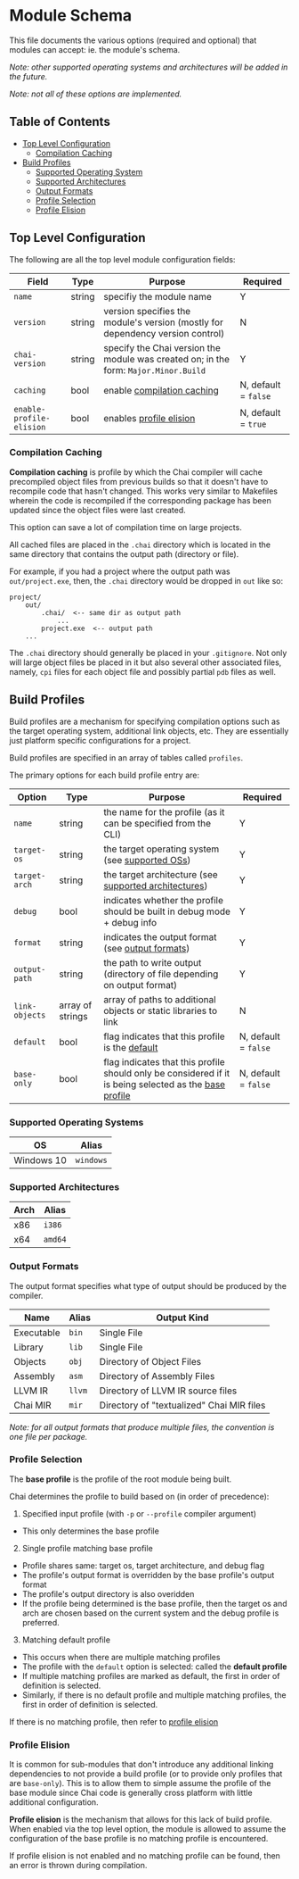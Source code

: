 # Module Schema

This file documents the various options (required and optional) that modules can
accept: ie. the module's schema.

*Note: other supported operating systems and architectures will be added in the future.*

*Note: not all of these options are implemented.*

## Table of Contents

- [Top Level Configuration](#top-conf)
  * [Compilation Caching](#compl-caching)
- [Build Profiles](#build-prof)
  * [Supported Operating System](#supported-os)
  * [Supported Architectures](#supported-arch)
  * [Output Formats](#output-fmt)
  * [Profile Selection](#profile-selection)
  * [Profile Elision](#profile-elision)

## <a name="top-conf"> Top Level Configuration

The following are all the top level module configuration fields:

| Field | Type | Purpose | Required |
| ----- | ---- | ------- | -------- |
| `name` | string | specifiy the module name | Y |
| `version` | string | version specifies the module's version (mostly for dependency version control) | N |
| `chai-version` | string | specify the Chai version the module was created on; in the form: `Major.Minor.Build` | Y |
| `caching` | bool | enable [compilation caching](#compl-caching) | N, default = `false` |
| `enable-profile-elision` | bool | enables [profile elision](#profile-elision) | N, default = `true` |

### <a name="compl-caching"> Compilation Caching

**Compilation caching** is profile by which the Chai compiler will cache
precompiled object files from previous builds so that it doesn't have to
recompile code that hasn't changed.  This works very similar to Makefiles
wherein the code is recompiled if the corresponding package has been updated
since the object files were last created.

This option can save a lot of compilation time on large projects.

All cached files are placed in the `.chai` directory which is located in the
same directory that contains the output path (directory or file). 

For example, if you had a project where the output path was `out/project.exe`,
then, the `.chai` directory would be dropped in `out` like so:

    project/
        out/  
            .chai/  <-- same dir as output path
                ...
            project.exe  <-- output path
        ...

The `.chai` directory should generally be placed in your `.gitignore`.  Not only
will large object files be placed in it but also several other associated files,
namely, `cpi` files for each object file and possibly partial `pdb` files as
well.

## <a name="build-prof"> Build Profiles

Build profiles are a mechanism for specifying compilation options such as the
target operating system, additional link objects, etc.  They are essentially
just platform specific configurations for a project.

Build profiles are specified in an array of tables called `profiles`.

The primary options for each build profile entry are:

| Option | Type | Purpose | Required |
| ------ | ---- | ------- | -------- |
| `name` | string | the name for the profile (as it can be specified from the CLI) | Y |
| `target-os` | string | the target operating system (see [supported OSs](#supported-os)) | Y |
| `target-arch` | string | the target architecture (see [supported architectures](#supported-arch)) | Y |
| `debug` | bool | indicates whether the profile should be built in debug mode + debug info | Y |
| `format` | string | indicates the output format (see [output formats](#output-fmt)) | Y |
| `output-path` | string | the path to write output (directory of file depending on output format) | Y |
| `link-objects` | array of strings | array of paths to additional objects or static libraries to link | N |
| `default` | bool | flag indicates that this profile is the [default](#profile-selection) | N, default = `false` |
| `base-only` | bool | flag indicates that this profile should only be considered if it is being selected as the [base profile](#profile-selection) | N, default = `false` |

### <a name="supported-os"> Supported Operating Systems

| OS | Alias |
| -- | ----- |
| Windows 10 | `windows` |

### <a name="supported-arch"> Supported Architectures

| Arch | Alias |
| ---- | ----- |
| x86 | `i386` |
| x64 | `amd64` |

### <a name="output-fmt"> Output Formats

The output format specifies what type of output should be produced by the compiler.

| Name | Alias | Output Kind |
| ---- | ----- | ----------- |
| Executable | `bin` | Single File |
| Library | `lib` | Single File |
| Objects | `obj` | Directory of Object Files |
| Assembly | `asm` | Directory of Assembly Files |
| LLVM IR | `llvm` | Directory of LLVM IR source files |
| Chai MIR | `mir` | Directory of "textualized" Chai MIR files |

*Note: for all output formats that produce multiple files, the convention is one file per package.*

### <a name="profile-selection"> Profile Selection

The **base profile** is the profile of the root module being built.

Chai determines the profile to build based on (in order of precedence):

1. Specified input profile (with `-p` or `--profile` compiler argument)
  * This only determines the base profile
2. Single profile matching base profile
  * Profile shares same: target os, target architecture, and debug flag
  * The profile's output format is overridden by the base profile's output
    format
  * The profile's output directory is also overidden
  * If the profile being determined is the base profile, then the target os and
    arch are chosen based on the current system and the debug profile is
    preferred.
3. Matching default profile
  * This occurs when there are multiple matching profiles
  * The profile with the `default` option is selected: called the **default
    profile**
  * If multiple matching profiles are marked as default, the first in order of
    definition is selected.
  * Similarly, if there is no default profile and multiple matching profiles,
    the first in order of definition is selected.

If there is no matching profile, then refer to [profile elision](#profile-elision)

### <a name="profile-elision"> Profile Elision

It is common for sub-modules that don't introduce any additional linking
dependencies to not provide a build profile (or to provide only profiles that
are `base-only`).  This is to allow them to simple assume the profile of the
base module since Chai code is generally cross platform with little additional
configuration.

**Profile elision** is the mechanism that allows for this lack of build profile.
When enabled via the top level option, the module is allowed to assume the
configuration of the base profile is no matching profile is encountered.

If profile elision is not enabled and no matching profile can be found, then an
error is thrown during compilation.

